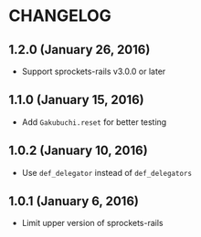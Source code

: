# CHANGELOG
## 1.2.0 (January 26, 2016)
* Support sprockets-rails v3.0.0 or later

## 1.1.0 (January 15, 2016)
* Add `Gakubuchi.reset` for better testing

## 1.0.2 (January 10, 2016)
* Use `def_delegator` instead of `def_delegators`

## 1.0.1 (January 6, 2016)
* Limit upper version of sprockets-rails
